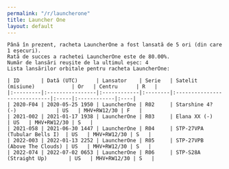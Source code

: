 ```yaml
---
permalink: "/r/launcherone"
title: Launcher One
layout: default
---
```


    Până în prezent, racheta LauncherOne a fost lansată de 5 ori (din care 1 eșecuri).
    Rată de succes a rachetei LauncherOne este de 80.00%.
    Număr de lansări reușite de la ultimul eșec: 4
    Lista lansărilor orbitale pentru racheta LauncherOne:
    
    | ID       | Dată (UTC)      | Lansator    | Serie   | Satelit (misiune)            | Or   | Centru      | R   |
    |:---------|:----------------|:------------|:--------|:-----------------------------|:-----|:------------|:----|
    | 2020-F04 | 2020-05-25 1950 | LauncherOne | R02     | Starshine 4? (-)             | US   | MHV+RW12/30 | F   |
    | 2021-002 | 2021-01-17 1938 | LauncherOne | R03     | Elana XX (-)                 | US   | MHV+RW12/30 | S   |
    | 2021-058 | 2021-06-30 1447 | LauncherOne | R04     | STP-27VPA (Tubular Bells I)  | US   | MHV+RW12/30 | S   |
    | 2022-003 | 2022-01-13 2252 | LauncherOne | R05     | STP-27VPB (Above The Clouds) | US   | MHV+RW12/30 | S   |
    | 2022-074 | 2022-07-02 0653 | LauncherOne | R06     | STP-S28A (Straight Up)       | US   | MHV+RW12/30 | S   |

